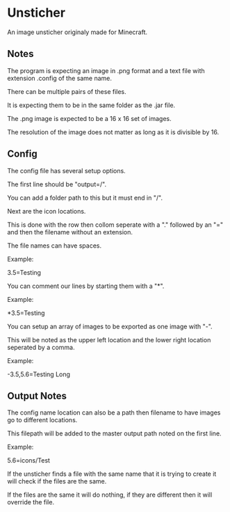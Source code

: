 # Unsticher
An image unsticher originaly made for Minecraft.

## Notes
The program is expecting an image in .png format and a text file with extension .config of the same name.

There can be multiple pairs of these files.

It is expecting them to be in the same folder as the .jar file.

The .png image is expected to be a 16 x 16 set of images.

The resolution of the image does not matter as long as it is divisible by 16.

## Config
The config file has several setup options.

The first line should be "output=/".

You can add a folder path to this but it must end in "/".


Next are the icon locations.

This is done with the row then collom seperate with a "." followed by an "=" and then the filename without an extension.

The file names can have spaces.

Example:

3.5=Testing


You can comment our lines by starting them with a "*".

Example:

*3.5=Testing


You can setup an array of images to be exported as one image with "-".

This will be noted as the upper left location and the lower right location seperated by a comma.

Example:

-3.5,5.6=Testing Long


## Output Notes
The config name location can also be a path then filename to have images go to different locations.

This filepath will be added to the master output path noted on the first line.

Example:

5.6=icons/Test

If the unsticher finds a file with the same name that it is trying to create it will check if the files are the same.

If the files are the same it will do nothing, if they are different then it will override the file.
